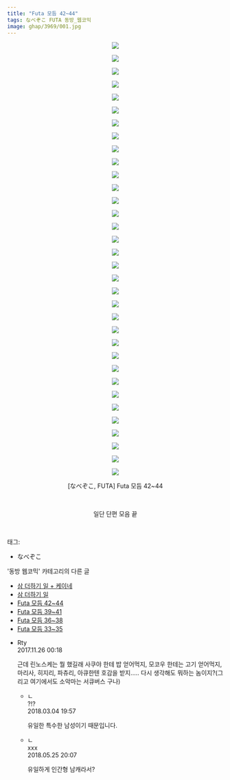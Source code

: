```yaml
---
title: "Futa 모듬 42~44"
tags: なべぞこ FUTA 동방_웹코믹
image: ghap/3969/001.jpg
---
```

<div class="article">
<p style="text-align: center; clear: none; float: none;"><img src="{{ site.nasurl }}/ghap/3969/001.jpg"/></p>
<p style="text-align: center; clear: none; float: none;"><img src="{{ site.nasurl }}/ghap/3969/002.jpg"/></p>
<p style="text-align: center; clear: none; float: none;"><img src="{{ site.nasurl }}/ghap/3969/003.jpg"/></p>
<p style="text-align: center; clear: none; float: none;"><img src="{{ site.nasurl }}/ghap/3969/004.jpg"/></p>
<p style="text-align: center; clear: none; float: none;"><img src="{{ site.nasurl }}/ghap/3969/005.jpg"/></p>
<p style="text-align: center; clear: none; float: none;"><img src="{{ site.nasurl }}/ghap/3969/006.jpg"/></p>
<p style="text-align: center; clear: none; float: none;"><img src="{{ site.nasurl }}/ghap/3969/007.jpg"/></p>
<p style="text-align: center; clear: none; float: none;"><img src="{{ site.nasurl }}/ghap/3969/008.jpg"/></p>
<p style="text-align: center; clear: none; float: none;"><img src="{{ site.nasurl }}/ghap/3969/009.jpg"/></p>
<p style="text-align: center; clear: none; float: none;"><img src="{{ site.nasurl }}/ghap/3969/010.jpg"/></p>
<p style="text-align: center; clear: none; float: none;"><img src="{{ site.nasurl }}/ghap/3969/011.jpg"/></p>
<p style="text-align: center; clear: none; float: none;"><img src="{{ site.nasurl }}/ghap/3969/012.jpg"/></p>
<p style="text-align: center; clear: none; float: none;"><img src="{{ site.nasurl }}/ghap/3969/013.jpg"/></p>
<p style="text-align: center; clear: none; float: none;"><img src="{{ site.nasurl }}/ghap/3969/014.jpg"/></p>
<p style="text-align: center; clear: none; float: none;"><img src="{{ site.nasurl }}/ghap/3969/015.jpg"/></p>
<p style="text-align: center; clear: none; float: none;"><img src="{{ site.nasurl }}/ghap/3969/016.jpg"/></p>
<p style="text-align: center; clear: none; float: none;"><img src="{{ site.nasurl }}/ghap/3969/017.jpg"/></p>
<p style="text-align: center; clear: none; float: none;"><img src="{{ site.nasurl }}/ghap/3969/018.jpg"/></p>
<p style="text-align: center; clear: none; float: none;"><img src="{{ site.nasurl }}/ghap/3969/019.jpg"/></p>
<p style="text-align: center; clear: none; float: none;"><img src="{{ site.nasurl }}/ghap/3969/020.jpg"/></p>
<p style="text-align: center; clear: none; float: none;"><img src="{{ site.nasurl }}/ghap/3969/021.jpg"/></p>
<p style="text-align: center; clear: none; float: none;"><img src="{{ site.nasurl }}/ghap/3969/022.jpg"/></p>
<p style="text-align: center; clear: none; float: none;"><img src="{{ site.nasurl }}/ghap/3969/023.jpg"/></p>
<p style="text-align: center; clear: none; float: none;"><img src="{{ site.nasurl }}/ghap/3969/024.jpg"/></p>
<p style="text-align: center; clear: none; float: none;"><img src="{{ site.nasurl }}/ghap/3969/025.jpg"/></p>
<p style="text-align: center; clear: none; float: none;"><img src="{{ site.nasurl }}/ghap/3969/026.jpg"/></p>
<p style="text-align: center; clear: none; float: none;"><img src="{{ site.nasurl }}/ghap/3969/027.jpg"/></p>
<p style="text-align: center; clear: none; float: none;"><img src="{{ site.nasurl }}/ghap/3969/028.jpg"/></p>
<p style="text-align: center; clear: none; float: none;"><img src="{{ site.nasurl }}/ghap/3969/029.jpg"/></p>
<p style="text-align: center; clear: none; float: none;"><img src="{{ site.nasurl }}/ghap/3969/030.jpg"/></p>
<p style="text-align: center; clear: none; float: none;"><img src="{{ site.nasurl }}/ghap/3969/031.jpg"/></p>
<p style="text-align: center; clear: none; float: none;"><img src="{{ site.nasurl }}/ghap/3969/032.jpg"/></p>
<p style="text-align: center; clear: none; float: none;"><img src="{{ site.nasurl }}/ghap/3969/033.jpg"/></p>
<p style="text-align: center; clear: none; float: none;"><img src="{{ site.nasurl }}/ghap/3969/034.jpg"/></p>
<p style="text-align: center; clear: none; float: none;">[なべぞこ, FUTA] Futa 모듬 42~44</p>
<p style="text-align: center; clear: none; float: none;"><br/></p>
<p style="text-align: center; clear: none; float: none;">일단 단편 모음 끝</p>
<p><br/></p>
</div><div class="tagTrail">
<p>태그: </p>
<ul>
<li>なべぞこ</li>
</ul>
</div><div class="another">
<p>'동방 웹코믹' 카테고리의 다른 글</p>
<ul>
<li><a href="/2017-11-26-ghap_3972">삼 더하기 일 + 케이네</a></li>
<li><a href="/2017-11-26-ghap_3971">삼 더하기 일</a></li>
<li><a href="/2017-11-25-ghap_3969">Futa 모듬 42~44</a></li>
<li><a href="/2017-11-25-ghap_3968">Futa 모듬 39~41</a></li>
<li><a href="/2017-11-25-ghap_3967">Futa 모듬 36~38</a></li>
<li><a href="/2017-11-25-ghap_3966">Futa 모듬 33~35</a></li>
</ul>
</div><div class="cb_module cb_fluid">
<div class="cb_wrt cb_profile">
<div class="comment">
<ul>
<li class="cb_thumb_off" id="comment15137486">
<div class="cb_comment_area">
<div class="cb_info_area">
<div class="cb_section">
<span class="cb_nick_name">Rty</span>
</div>
<div class="cb_section">
<span class="cb_date">2017.11.26 00:18 </span>
</div>
</div>
<div class="cb_dsc_comment">
<p class="cb_dsc">
											근데 린노스케는 뭘 했길래 사쿠야 한테 밥 얻어먹지, 모코우 한테는 고기 얻어먹지, 마리사, 히지리, 파츄리, 아큐한텐 호감을 받지..... 다시 생각해도 뭐하는 놈이지?(그리고 여기에서도 소악마는 서큐버스 구나)
										</p>
</div>
<ul>
<li class="cb_thumb_off" id="comment15212323">
<span class="cb_bu_subnode">ㄴ</span>
<div class="cb_comment_area">
<div class="cb_info_area">
<div class="cb_section">
<span class="cb_nick_name">?!?</span>
</div>
<div class="cb_section">
<span class="cb_date">2018.03.04 19:57 </span>
</div>
</div>
<div class="cb_dsc_comment">
<p class="cb_dsc">
																유일한 특수한 남성이기 때문입니다.
															</p>
</div>
</div>
</li>
<li class="cb_thumb_off" id="comment15261744">
<span class="cb_bu_subnode">ㄴ</span>
<div class="cb_comment_area">
<div class="cb_info_area">
<div class="cb_section">
<span class="cb_nick_name">xxx</span>
</div>
<div class="cb_section">
<span class="cb_date">2018.05.25 20:07 </span>
</div>
</div>
<div class="cb_dsc_comment">
<p class="cb_dsc">
																유일하게 인간형 남캐라서?
															</p>
</div>
</div>
</li>
</ul>
</div></li>
</ul>
</div>
</div><!-- commentList close -->
</div>